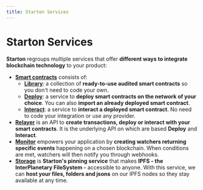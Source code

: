```yaml
---
title: Starton Services 
---
```

# Starton Services

**Starton** regroups multiple services that offer **different ways to integrate blockchain technology** to your product:

-   **[Smart contracts](/Smart-contract/understanding-smart-contracts.md)** consists of:
    -   **[Library](/Smart-contract/deploying-a-smart-contract.mdx)**: a collection of **ready-to-use audited smart contracts** so you don't need to code your own.
    -   **[Deploy](/Smart-contract/deploying-from-bytecode.mdx)**: a service to **deploy smart contracts on the network of your choice**. You can also **import an already deployed smart contract**.
    -   **[Interact](/Smart-contract/interacting-with-a-smart-contract.mdx)**: a service to **interact a deployed smart contract**. No need to code your integration or use any provider.
-   **[Relayer](/Transactions/understanding-the-relayer.md)** is an API to **create transactions, deploy or interact with your smart contracts**. It is the underlying API on which are based **Deploy** and **Interact**.
-   **[Monitor](/Watcher/understanding-watchers.md)** empowers your application by **creating watchers returning specific events** happening on a chosen blockchain.
    When conditions are met, watchers will then notify you through webhooks.
-   **[Storage](/IPFS/understanding-IPFS.md)** is **Starton's pinning service** that makes **IPFS - the InterPlanetary FileSystem -** accessible to anyone.
    With this service, we can **host your files, folders and jsons** on our IPFS nodes so they stay available at any time.
